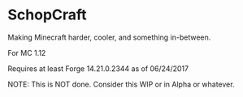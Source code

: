 # SchopCraft
Making Minecraft harder, cooler, and something in-between.

For MC 1.12

Requires at least Forge 14.21.0.2344 as of 06/24/2017

NOTE: This is NOT done. Consider this WIP or in Alpha or whatever.
